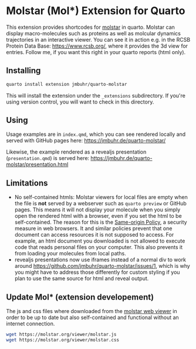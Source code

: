 # Molstar (Mol*) Extension for Quarto

This extension provides shortcodes for [molstar](https://github.com/molstar/molstar) in quarto.
Molstar can display macro-molecules such as proteins as well as molcular dynamics trajectories in an interactive viewer.
You can see it in action e.g. in the RCSB Protein Data Base: <https://www.rcsb.org/>, where it provides the 3d view for entries.
Follow me, if you want this right in your quarto reports (html only).

## Installing

```sh
quarto install extension jmbuhr/quarto-molstar
```

This will install the extension under the `_extensions` subdirectory.
If you're using version control, you will want to check in this directory.

## Using

Usage examples are in `index.qmd`, which you can see rendered locally and served with GitHub pages here: 
<https://jmbuhr.de/quarto-molstar/>

Likewise, the example rendered as a revealjs presentation (`presentation.qmd`) is served here:
<https://jmbuhr.de/quarto-molstar/presentation.html>

## Limitations

- No self-contained htmls: Molstar viewers for local files are empty when the file is **not** served by a webserver such as `quarto preview` or GitHub pages.
This means it will not display your molecule when you simply open the rendered html with a browser,
even if you set the html to be self-contained.
The reason for this is the [Same-origin Policy](https://developer.mozilla.org/en-US/docs/Glossary/Same-origin_policy), a security measure in web browsers.
It and similar policies prevent that one document can access resources it is not supposed to access.
For example, an html document you downloaded is not allowed to execute code that reads personal files on your computer.
This also prevents it from loading your molecules from local paths.
- revealjs presentations now use iframes instead of a normal div to work around https://github.com/jmbuhr/quarto-molstar/issues/1, which is why you might have to address those differently for custom styling if you plan to use the same source for html and reveal output.

## Update Mol* (extension developement)

The js and css files where downloaded from the [molstar web viewer](https://molstar.org/viewer/) in order to be up to date but also self-contained and functional without an internet connection. 

```bash
wget https://molstar.org/viewer/molstar.js
wget https://molstar.org/viewer/molstar.css
```


